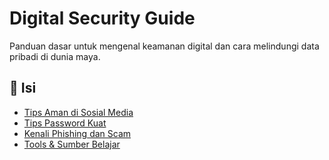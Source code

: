 # Digital Security Guide

Panduan dasar untuk mengenal keamanan digital dan cara melindungi data pribadi di dunia maya.

## 📂 Isi
- [Tips Aman di Sosial Media](./social-media-safety.md)
- [Tips Password Kuat](./password-tips.md)
- [Kenali Phishing dan Scam](./phishing-awareness.md)
- [Tools & Sumber Belajar](./tools-and-resources.md)
